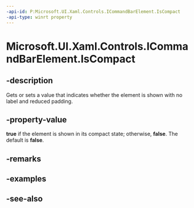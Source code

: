 ```yaml
---
-api-id: P:Microsoft.UI.Xaml.Controls.ICommandBarElement.IsCompact
-api-type: winrt property
---
```


<!-- Property syntax
public bool IsCompact { get;  set; }
-->

# Microsoft.UI.Xaml.Controls.ICommandBarElement.IsCompact

## -description
Gets or sets a value that indicates whether the element is shown with no label and reduced padding.

## -property-value
**true** if the element is shown in its compact state; otherwise, **false**. The default is **false**.

## -remarks

## -examples

## -see-also
